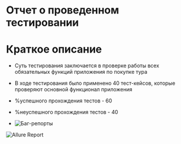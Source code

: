 # Отчет о проведенном тестировании
# Краткое описание
* Суть тестирования заключается в проверке работы всех обязательных функций приложения по покупке тура

* В ходе тестирования было применено 40 тест-кейсов, которые проверяют основной функционал приложения

* %успешного прохождения тестов - 60
* %неуспешного прохождения тестов - 40

* ![Баг-репорты](https://github.com/6apblra58/Diplom/issues)


![Allure Report](https://user-images.githubusercontent.com/76905867/128316807-6bbaa86d-0b8d-475c-9eff-9dbcb11995a1.png)

